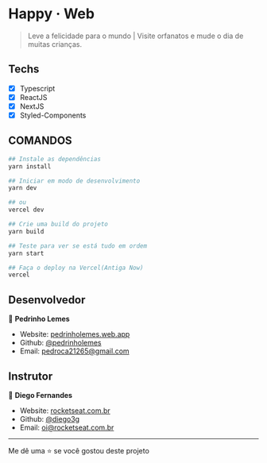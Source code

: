 # Happy · Web

> Leve a felicidade para o mundo | Visite orfanatos e mude o dia de muitas crianças.

## Techs

- [x] Typescript
- [x] ReactJS
- [x] NextJS
- [x] Styled-Components

## COMANDOS

```sh
## Instale as dependências
yarn install

## Iniciar em modo de desenvolvimento
yarn dev

## ou
vercel dev

## Crie uma build do projeto
yarn build

## Teste para ver se está tudo em ordem
yarn start

## Faça o deploy na Vercel(Antiga Now)
vercel
```

## Desenvolvedor

👤 **Pedrinho Lemes**

- Website: [pedrinholemes.web.app](https://pedrinholemes.web.app)
- Github: [@pedrinholemes](https://github.com/pedrinholemes)
- Email: <pedroca21265@gmail.com>

## Instrutor

👤 **Diego Fernandes**

- Website: [rocketseat.com.br](https://rocketseat.com.br)
- Github: [@diego3g](https://github.com/diego3g)
- Email: <oi@rocketseat.com.br>

---

Me dê uma ⭐️ se você gostou deste projeto
